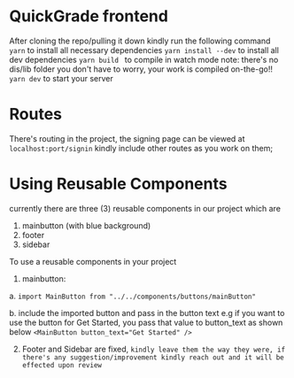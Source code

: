 # QuickGrade frontend

After cloning the repo/pulling it down kindly run the following command
`yarn` to install all necessary dependencies
`yarn install --dev` to install all dev dependencies
`yarn build ` to compile in watch mode
note: there's no dis/lib folder you don't have to worry, your work is compiled on-the-go!!
`yarn dev` to start your server

# Routes

There's routing in the project, the signing page can be viewed at `localhost:port/signin`
kindly include other routes as you work on them;

# Using Reusable Components

currently there are three (3) reusable components in our project which are

1. mainbutton (with blue background)
2. footer
3. sidebar

To use a reusable components in your project

1. mainbutton:

a. `import MainButton from "../../components/buttons/mainButton"`

b. include the imported button and pass in the button text e.g if you want to use the button for Get Started, you pass that value to button_text as shown below
`<MainButton button_text="Get Started" />`

2. Footer and Sidebar are fixed, `kindly leave them the way they were, if there's any suggestion/improvement kindly reach out and it will be effected upon review`
